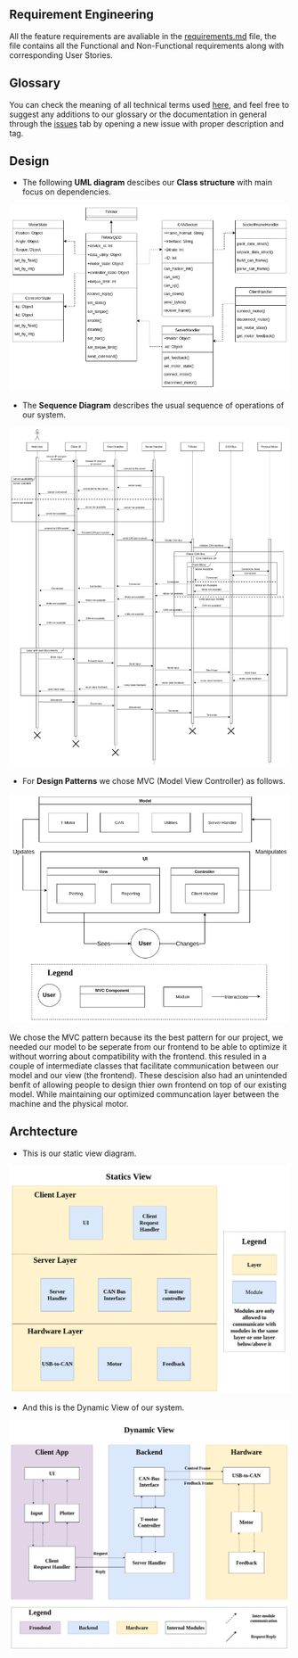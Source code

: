 ## Requirement Engineering
All the feature requirements are avaliable in the [requirements.md](/documentation/requirements.md) file, the file contains all the Functional and Non-Functional requirements along with corresponding User Stories.  

## Glossary
You can check the meaning of all technical terms used [here](/documentation/glossary.md), and feel free to suggest any additions to our glossary or the documentation in general through the [issues](https://github.com/SeifAbdElrhman/T-Motor-Controller/issues) tab by opening a new issue with proper description and tag.  

## Design 
* The following **UML diagram** descibes our **Class structure** with main focus on dependencies.  

![Send](/documentation/Class_Diagram.png)

* The **Sequence Diagram** describes the usual sequence of operations of our system.  

![Send](/documentation/Sequence_Diagram.png)

* For **Design Patterns** we chose MVC (Model View Controller) as follows.

![Send](/documentation/Model_View_Controller.png)

We chose the MVC pattern because its the best pattern for our project, we needed our model to be seperate from our frontend to be able to optimize it without worring about compatibility with the frontend. this resuled in a couple of intermediate classes that facilitate communication between our model and our view (the frontend). These descision also had an unintended benfit of allowing people to design thier own frontend on top of our existing model. While maintaining our optimized communcation layer between the machine and the physical motor.

## Archtecture
* This is our static view diagram.  

![Send](/documentation/Static_View.png)

* And this is the Dynamic View of our system.

![Send](/documentation/Dynamic_View.png)
